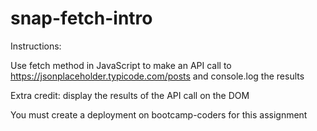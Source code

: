 # snap-fetch-intro

Instructions:

Use fetch method in JavaScript to make an API call to https://jsonplaceholder.typicode.com/posts and console.log the results

Extra credit: display the results of the API call on the DOM

You must create a deployment on bootcamp-coders for this assignment
